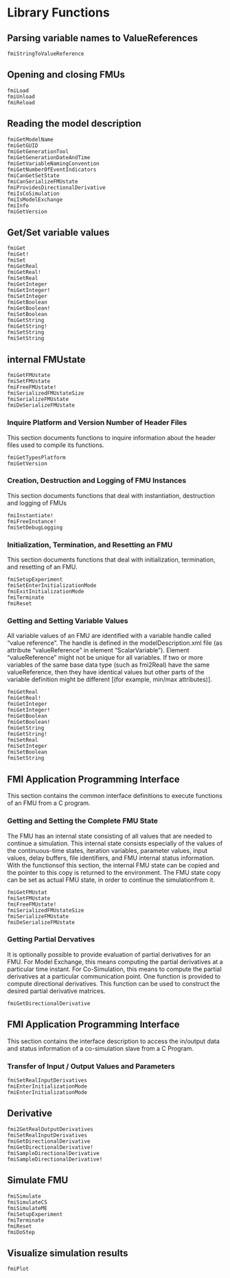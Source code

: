# Library Functions

## Parsing variable names to ValueReferences

```@docs
fmiStringToValueReference
```

## Opening and closing FMUs

```@docs
fmiLoad
fmiUnload
fmiReload
```

## Reading the model description

```@docs
fmiGetModelName
fmiGetGUID
fmiGetGenerationTool
fmiGetGenerationDateAndTime
fmiGetVariableNamingConvention
fmiGetNumberOfEventIndicators
fmiCanGetSetState
fmiCanSerializeFMUstate
fmiProvidesDirectionalDerivative
fmiIsCoSimulation
fmiIsModelExchange
fmiInfo
fmiGetVersion
```



## Get/Set variable values

```@docs
fmiGet
fmiGet!
fmiSet
fmiGetReal
fmiGetReal!
fmiSetReal
fmiGetInteger
fmiGetInteger!
fmiSetInteger
fmiGetBoolean
fmiGetBoolean!
fmiSetBoolean
fmiGetString
fmiGetString!
fmiSetString
fmiSetString
```


## internal FMUstate
```@docs
fmiGetFMUstate
fmiSetFMUstate
fmiFreeFMUstate!
fmiSerializedFMUstateSize
fmiSerializeFMUstate
fmiDeSerializeFMUstate
```
### Inquire Platform and Version Number of Header Files
This section documents functions to inquire information about the header files used to compile its
functions.
```@docs
fmiGetTypesPlatform
fmiGetVersion
```

###  Creation, Destruction and Logging of FMU Instances
This section documents functions that deal with instantiation, destruction and logging of FMUs
```@docs
fmiInstantiate!
fmiFreeInstance!
fmiSetDebugLogging
```

### Initialization, Termination, and Resetting an FMU
This section documents functions that deal with initialization, termination, and resetting of an FMU.

```@docs
fmiSetupExperiment
fmiSetEnterInitializationMode
fmiExitInitializationMode
fmiTerminate
fmiReset
```
### Getting and Setting Variable Values
All variable values of an FMU are identified with a variable handle called “value reference”. The handle is
defined in the modelDescription.xml file (as attribute “valueReference” in element
“ScalarVariable”). Element “valueReference” might not be unique for all variables. If two or more
variables of the same base data type (such as fmi2Real) have the same valueReference, then they
have identical values but other parts of the variable definition might be different [(for example, min/max
attributes)].

```@docs
fmiGetReal
fmiGetReal!
fmiGetInteger
fmiGetInteger!
fmiGetBoolean
fmiGetBoolean!
fmiGetString
fmiGetString!
fmiSetReal
fmiSetInteger
fmiSetBoolean
fmiSetString
```

## FMI Application Programming Interface
This section contains the common interface definitions to execute functions of an FMU from a C
program.

### Getting and Setting the Complete FMU State
The FMU has an internal state consisting of all values that are needed to continue a simulation. This internal state consists especially of the values of the continuous-time states, iteration variables, parameter values, input values, delay buffers, file identifiers, and FMU internal status information. With the functionsof this section, the internal FMU state can be copied and the pointer to this copy is returned to the environment. The FMU state copy can be set as actual FMU state, in order to continue the simulationfrom it.

```@docs
fmiGetFMUstat
fmiSetFMUstate
fmiFreeFMUstate!
fmiSerializedFMUstateSize
fmiSerializeFMUstate
fmiDeSerializeFMUstate
```

### Getting Partial Dervatives
It is optionally possible to provide evaluation of partial derivatives for an FMU. For Model Exchange, this
means computing the partial derivatives at a particular time instant. For Co-Simulation, this means to
compute the partial derivatives at a particular communication point. One function is provided to compute
directional derivatives. This function can be used to construct the desired partial derivative matrices.

```@docs
fmiGetDirectionalDerivative
```



## FMI Application Programming Interface
This section contains the interface description to access the in/output data and status information of a co-simulation slave from a C Program.
### Transfer of Input / Output Values and Parameters
```@docs
fmiSetRealInputDerivatives
fmiEnterInitializationMode
fmiEnterInitializationMode

```

## Derivative
```@docs
fmi2GetRealOutputDerivatives
fmiSetRealInputDerivatives
fmiGetDirectionalDerivative
fmiGetDirectionalDerivative!
fmiSampleDirectionalDerivative
fmiSampleDirectionalDerivative!
```
## Simulate FMU

```@docs
fmiSimulate
fmiSimulateCS
fmiSimulateME
fmiSetupExperiment
fmiTerminate
fmiReset
fmiDoStep
```

## Visualize simulation results

```@docs
fmiPlot
```
